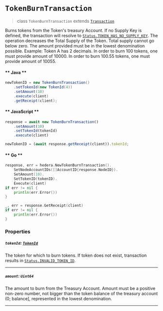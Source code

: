 # `TokenBurnTransaction`

> class `TokenBurnTransaction` extends [`Transaction`](reference/Transaction.md)

Burns tokens from the Token's treasury Account. If no Supply Key is defined, the transaction will resolve to
[`Status.TOKEN_HAS_NO_SUPPLY_KEY`](reference/Status.md#TOKEN_HAS_NO_SUPPLY_KEY).
The operation decreases the Total Supply of the Token. Total supply cannot go below zero.
The amount provided must be in the lowest denomination possible. Example:
Token A has 2 decimals. In order to burn 100 tokens, one must provide amount of 10000. In order to burn 100.55 tokens,
one must provide amount of 10055.

<!-- tabs:start -->

#### ** Java **

```java
newTokenID = new TokenBurnTransaction()
    .setTokenId(new TokenId(4))
    .setAmount(10)
    .execute(client)
    .getReceipt(client);
```

#### ** JavaScript **

```js
response = await new TokenBurnTransaction()
    .setAmount(10)
    .setTokenId(tokenId)
    .execute(client)

newTokenID = (await response.getReceipt(client)).tokenId;
```

#### ** Go **

```go
response, err = hedera.NewTokenBurnTransaction().
    SetNodeAccountIDs([]AccountID{response.NodeID}).
    SetAmount(10).
    SetTokenID(tokenID).
    Execute(client)
if err != nil {
    println(err.Error())
}

_, err = response.GetReceipt(client)
if err != nil {
    println(err.Error())
}
```

<!-- tabs:end -->

### Properties

##### `tokenId`: [`TokenId`](reference/token/TokenId.md)

The token for which to burn tokens. If token does not exist, transaction results in
[`Status.INVALID_TOKEN_ID`](reference/Status.md#INVALID_TOKEN_ID).

---

##### `amount`: `Uint64`

The amount to burn from the Treasury Account. Amount must be a positive non-zero number, not bigger than the token
balance of the treasury account (0; balance], represented in the lowest denomination.

---
